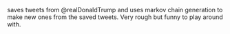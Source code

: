 saves tweets from @realDonaldTrump and uses markov chain generation to make new ones from the saved tweets.
Very rough but funny to play around with.